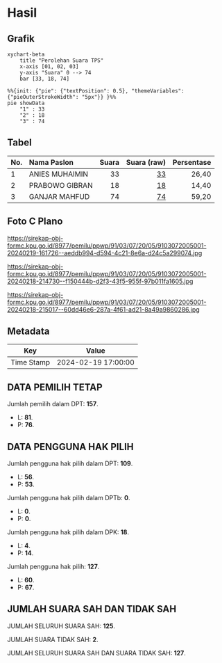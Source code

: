 # Hasil

## Grafik

```mermaid
xychart-beta
    title "Perolehan Suara TPS"
    x-axis [01, 02, 03]
    y-axis "Suara" 0 --> 74
    bar [33, 18, 74]
```

```mermaid
%%{init: {"pie": {"textPosition": 0.5}, "themeVariables": {"pieOuterStrokeWidth": "5px"}} }%%
pie showData
    "1" : 33
    "2" : 18
    "3" : 74
```

## Tabel

| No. | Nama Paslon    | Suara | Suara (raw) | Persentase |
|:--- |:-------------- | -----:| -----------:| ----------:|
| 1   | ANIES MUHAIMIN | 33    | [33][p-1]   | 26,40      |
| 2   | PRABOWO GIBRAN | 18    | [18][p-2]   | 14,40      |
| 3   | GANJAR MAHFUD  | 74    | [74][p-3]   | 59,20      |


[p-1]: https://github.com/gigit-pemilu/pemilu-2024-91-papua/blob/main/pilpres/hitung-suara/sub/91-papua/sub/03-jayapura/sub/07-nimboran/sub/2005-oyengsi/sub/001-tps/sub/paslon-1.txt
[p-2]: https://github.com/gigit-pemilu/pemilu-2024-91-papua/blob/main/pilpres/hitung-suara/sub/91-papua/sub/03-jayapura/sub/07-nimboran/sub/2005-oyengsi/sub/001-tps/sub/paslon-2.txt
[p-3]: https://github.com/gigit-pemilu/pemilu-2024-91-papua/blob/main/pilpres/hitung-suara/sub/91-papua/sub/03-jayapura/sub/07-nimboran/sub/2005-oyengsi/sub/001-tps/sub/paslon-3.txt

## Foto C Plano

https://sirekap-obj-formc.kpu.go.id/8977/pemilu/ppwp/91/03/07/20/05/9103072005001-20240219-161726--aeddb994-d594-4c21-8e6a-d24c5a299074.jpg

https://sirekap-obj-formc.kpu.go.id/8977/pemilu/ppwp/91/03/07/20/05/9103072005001-20240218-214730--f150444b-d2f3-43f5-955f-97b011fa1605.jpg

https://sirekap-obj-formc.kpu.go.id/8977/pemilu/ppwp/91/03/07/20/05/9103072005001-20240218-215017--60dd46e6-287a-4f61-ad21-8a49a9860286.jpg


## Metadata

| Key        | Value               |
| ---------- | ------------------- |
| Time Stamp | 2024-02-19 17:00:00 |


## DATA PEMILIH TETAP

Jumlah pemilih dalam DPT: **157**.
 * L: **81**.
 * P: **76**.

## DATA PENGGUNA HAK PILIH

Jumlah pengguna hak pilih dalam DPT: **109**.
 * L: **56**.
 * P: **53**.

Jumlah pengguna hak pilih dalam DPTb: **0**.
 * L: **0**.
 * P: **0**.

Jumlah pengguna hak pilih dalam DPK: **18**.
 * L: **4**.
 * P: **14**.

Jumlah pengguna hak pilih: **127**.
 * L: **60**.
 * P: **67**.

## JUMLAH SUARA SAH DAN TIDAK SAH

JUMLAH SELURUH SUARA SAH: **125**.

JUMLAH SUARA TIDAK SAH: **2**.

JUMLAH SELURUH SUARA SAH DAN SUARA TIDAK SAH: **127**.


